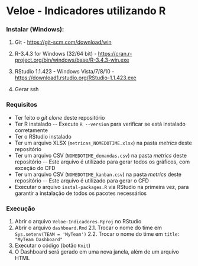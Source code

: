 # Veloe - Indicadores utilizando R
### Instalar (Windows):
1. Git - https://git-scm.com/download/win

2. R-3.4.3 for Windows (32/64 bit) - https://cran.r-project.org/bin/windows/base/R-3.4.3-win.exe

3. RStudio 1.1.423 - Windows Vista/7/8/10 - https://download1.rstudio.org/RStudio-1.1.423.exe

4. Gerar ssh

### Requisitos
- Ter feito o _git clone_ deste repositório
- Ter R instalado
-- Execute `R --version` para verificar se está instalado corretamente
- Ter o RStudio instalado
- Ter um arquivo XLSX (`metricas_NOMEDOTIME.xlsx`) na pasta *metrics* deste repositório
- Ter um arquivo CSV (`NOMEDOTIME_demandas.csv`) na pasta *metrics* deste repositório
-- Este arquivo é utilizado para gerar todos os gráficos, com exceção do CFD
- Ter um arquivo CSV (`NOMEDOTIME_kanban.csv`) na pasta *metrics* deste repositório
-- Este arquivo é utilizado para gerar o CFD
- Executar o arquivo `instal-packages.R` via RStudio na primeira vez, para garantir a instalação de todos os pacotes necessários

### Execução
1. Abrir o arquivo `Veloe-Indicadores.Rproj` no RStudio
2. Abrir o arquivo `dashboard.Rmd`
2.1. Trocar o nome do time em `Sys.setenv(TEAM = 'MyTeam')`
2.2. Trocar o nome do time em `title: "MyTeam Dashboard"`
3. Executar o código (botão `Knit`)
4. O Dashboard será gerado em uma nova janela, além de um arquivo HTML